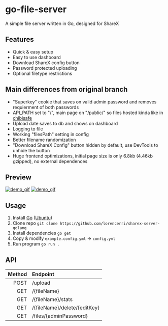 # go-file-server

A simple file server written in Go, designed for ShareX

## Features

-   Quick & easy setup
-   Easy to use dashboard
-   Download ShareX config button
-   Password protected uploading
-   Optional filetype restrictions

## Main differences from original branch

-   "Superkey" cookie that saves on valid admin password and removes requierment of both passwords 
-   API_PATH set to "/", main page on "/public/" so files hosted kinda like in [chibisafe](https://github.com/chibisafe/chibisafe)
-   Upload date saves to db and shows on dashboard 
-   Logging to file
-   Working "filesPath" setting in config
-   Better filename randomization
-   "Download ShareX Config" button hidden by default, use DevTools to unhide the button
-   Huge frontend optimizations, initial page size is only 6.8kb (4.46kb gzipped), no external dependences

## Preview

[<img alt="demo_gif" src="https://fs.plexidev.org/api/pICAQZm.gif" />](https://fs.plexidev.org/api/pICAQZm.gif)
[<img alt="demo_gif" src="https://fs.plexidev.org/api/ahYHMSG.gif" />](https://fs.plexidev.org/api/ahYHMSG.gif)

## Usage

1. Install [Go](https://go.dev) ([Ubuntu](https://github.com/golang/go/wiki/Ubuntu))
2. Clone repo `git clone https://github.com/lorencerri/sharex-server-golang`
3. Install dependencies `go get`
4. Copy & modify `example.config.yml` -> `config.yml`
5. Run program `go run .`

## API

| Method | Endpoint                         |
| -----: | :------------------------------- |
|   POST | /upload                          |
|    GET | /{fileName}                      |
|    GET | /{fileName}/stats                |
|    GET | /{fileName}/delete/{editKey}     |
|    GET | /files/{adminPassword}           |
